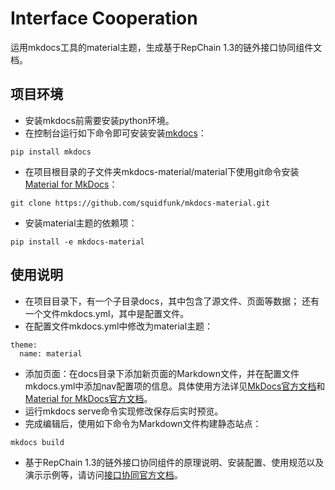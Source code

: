 # Interface Cooperation
运用mkdocs工具的material主题，生成基于RepChain 1.3的链外接口协同组件文档。
## 项目环境
+ 安装mkdocs前需要安装python环境。
+ 在控制台运行如下命令即可安装安装[mkdocs](https://www.mkdocs.org/user-guide/installation/)：
```
pip install mkdocs
```
+ 在项目根目录的子文件夹mkdocs-material/material下使用git命令安装[Material for MkDocs](https://github.com/squidfunk/mkdocs-material)：
```
git clone https://github.com/squidfunk/mkdocs-material.git
```

+ 安装material主题的依赖项：
```
pip install -e mkdocs-material
```

## 使用说明
+ 在项目目录下，有一个子目录docs，其中包含了源文件、页面等数据；
还有一个文件mkdocs.yml，其中是配置文件。
+ 在配置文件mkdocs.yml中修改为material主题：
```
theme:
  name: material
```
+ 添加页面：在docs目录下添加新页面的Markdown文件，并在配置文件mkdocs.yml中添加nav配置项的信息。具体使用方法详见[MkDocs官方文档](https://www.mkdocs.org/)和[Material for MkDocs官方文档](https://squidfunk.github.io/mkdocs-material/)。
+ 运行mkdocs serve命令实现修改保存后实时预览。
+ 完成编辑后，使用如下命令为Markdown文件构建静态站点：
```
mkdocs build
```
+ 基于RepChain 1.3的链外接口协同组件的原理说明、安装配置、使用规范以及演示示例等，请访问[接口协同官方文档](https://btajl.gitee.io/api-coord/)。
